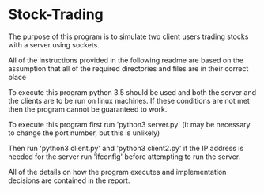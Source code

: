 # Stock-Trading
The purpose of this program is to simulate two client users
trading stocks with a server using sockets.

All of the instructions provided in the following readme
are based on the assumption that all of the required 
directories and files are in their correct place

To execute this program python 3.5 should be used and both
the server and the clients are to be run on linux machines.
If these conditions are not met then the program cannot be
guaranteed to work.

To execute this program first run 'python3 server.py'
(it may be necessary to change the port number, but 
this is unlikely)

Then run 'python3 client.py' and 'python3 client2.py'
if the IP address is needed for the server run 'ifconfig'
before attempting to run the server. 

All of the details on how the program executes and 
implementation decisions are contained in the report.
